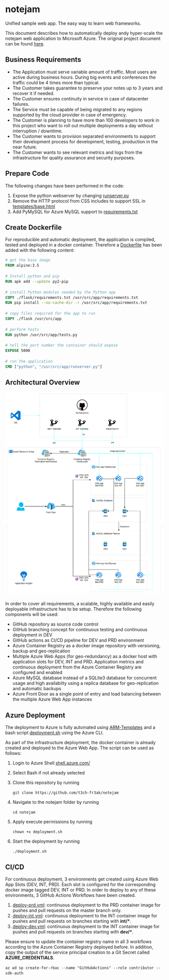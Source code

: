 # notejam
Unified sample web app. The easy way to learn web frameworks.

This document describes how to automatically deploy andy hyper-scale the notejam web application to Microsoft Azure.
The original project document can be found [here](https://github.com/t3ch-fr3ak/notejam/blob/master/README-original.rst).

## Business Requirements
- The Application must serve variable amount of traffic. Most users are active during business hours. During big
events and conferences the traffic could be 4 times more than typical.
- The Customer takes guarantee to preserve your notes up to 3 years and recover it if needed.
- The Customer ensures continuity in service in case of datacenter failures.
- The Service must be capable of being migrated to any regions supported by the cloud provider in case of
emergency.
- The Customer is planning to have more than 100 developers to work in this project who want to roll out
multiple deployments a day without interruption / downtime.
- The Customer wants to provision separated environments to support their development process for
development, testing, production in the near future.
- The Customer wants to see relevant metrics and logs from the infrastructure for quality assurance and
security purposes.

## Prepare Code
The following changes have been performed in the code:
1. Expose the python webserver by changing [runserver.py](https://github.com/t3ch-fr3ak/notejam/blob/master/flask/runserver.py)
2. Remove the HTTP protocol from CSS includes to support SSL in [templates/base.html](https://github.com/t3ch-fr3ak/notejam/blob/master/flask/notejam/templates/base.html)
3. Add PyMySQL for Azure MySQL support to [requirements.txt](https://github.com/t3ch-fr3ak/notejam/blob/master/flask/requirements.txt)

## Create Dockerfile
For reproducible and automatic deployment, the application is compiled, tested and deployed in a docker container. Therefore a [Dockerfile](https://github.com/t3ch-fr3ak/notejam/blob/master/Dockerfile) has been added with the following content:
```dockerfile
# get the base image
FROM alpine:3.5

# Install python and pip
RUN apk add --update py2-pip

# install Python modules needed by the Python app
COPY ./flask/requirements.txt /usr/src/app/requirements.txt
RUN pip install --no-cache-dir -r /usr/src/app/requirements.txt

# copy files required for the app to run
COPY ./flask /usr/src/app

# perform tests
RUN python /usr/src/app/tests.py

# tell the port number the container should expose
EXPOSE 5000

# run the application
CMD ["python", "/usr/src/app/runserver.py"]
```

## Architectural Overview

![architectural overview](architecture.png)

In order to cover all requirements, a scalable, highly available and easily deployable infrastructure has to be setup. Therefore the following components will be used:
- GitHub repository as source code control
- GitHub branching concept for continuous testing and continuous deployment in DEV
- GitHub actions as CI/CD pipeline for DEV and PRD environment
- Azure Container Registry as a docker image repository with versioning, backup and geo-replication
- Multiple Azure Web Apps (for geo-redundancy) as a docker host with application slots for DEV, INT and PRD. Application metrics and continuous deployment from the Azure Container Registry are configured and enabled
- Azure MySQL database instead of a SQLite3 database for concurrent usage and high availabilty using a replica database for geo-replication and automatic backups
- Azure Front Door as a single point of entry and load balancing between the multiple Azure Web App instances

## Azure Deployment
The deployment to Azure is fully automated using [ARM-Templates](https://github.com/t3ch-fr3ak/notejam/tree/master/ARM-Templates) and a bash script [deployment.sh](https://github.com/t3ch-fr3ak/notejam/blob/master/deployment.sh) using the Azure CLI.

As part of the infrastructure deployment, the docker container is already created and deployed to the Azure Web App. The script can be used as follows:

1. Login to Azure Shell [shell.azure.com/](http://shell.azure.com/)
1. Select Bash if not already selected
1. Clone this repository by running 

    `git clone https://github.com/t3ch-fr3ak/notejam`
1. Navigate to the notejam folder by running 

    `cd notejam`
1. Apply execute permissions by running 
    
    `chown +x deployment.sh`
1. Start the deployment by running 

    `./deployment.sh`

## CI/CD
For continuous deployment, 3 environments get created using Azure Web App Slots (DEV, INT, PRD). Each slot is configured for the corresponding docker image tagged DEV, INT or PRD. 
In order to deploy to any of these environments, 3 GitHub Actions Workflows have been created.

1. [deploy-prd.yml](https://github.com/t3ch-fr3ak/notejam/blob/master/.github/workflows/deploy-prd.yml): continuous deployment to the PRD container image for pushes and pull requests on the master branch only.
1. [deploy-int.yml](https://github.com/t3ch-fr3ak/notejam/blob/master/.github/workflows/deploy-int.yml): continuous deployment to the INT container image for pushes and pull requests on branches starting with **int/\***.
1. [deploy-dev.yml](https://github.com/t3ch-fr3ak/notejam/blob/master/.github/workflows/deploy-dev.yml): continuous deployment to the INT container image for pushes and pull requests on branches starting with **dev/\***.

Please ensure to update the container registry name in all 3 workflows according to the Azure Container Registry deployed before.
In addition, copy the output of the service principal creation to a Git Secret called **AZURE_CREDENTIALS**.

`az ad sp create-for-rbac --name "GitHubActions" --role contributor --sdk-auth`
